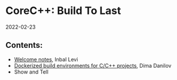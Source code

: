 # CoreC++: Build To Last
2022-02-23

## Contents:
- [Welcome notes](20220223_News_Updates_Links.pdf), Inbal Levi
- [Dockerized build environments for C/C++ projects](DockerizedBuildEnvironmentsForCPP.pdf), Dima Danilov
- Show and Tell





